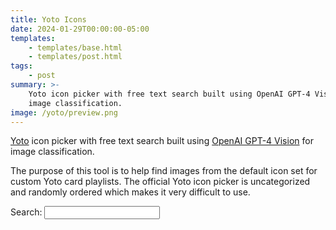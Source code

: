 ```yaml
---
title: Yoto Icons
date: 2024-01-29T00:00:00-05:00
templates:
    - templates/base.html
    - templates/post.html
tags:
    - post
summary: >-
    Yoto icon picker with free text search built using OpenAI GPT-4 Vision for
    image classification.
image: /yoto/preview.png
---
```


[Yoto][1] icon picker with free text search built using [OpenAI GPT-4
Vision][2] for image classification.

The purpose of this tool is to help find images from the default icon set for
custom Yoto card playlists. The official Yoto icon picker is uncategorized and
randomly ordered which makes it very difficult to use.

<!--Some descriptions generated by GPT-4 are technically accurate, yet useless. For
example, "black yellow insect-like" instead of "bee" or "four-legged animal"
instead of "dog." I plan on improving these descriptions manually over time,
depending on how often I use this tool.-->

<!--GPT-4 Vision was able to classify all but a handful of images from this icon
set. The mouse and "blue tidal wave" were unable to be processed because they
were deemed to be "unsafe" content. The numbers 7, 20, 21, "metal spoon", and
"light bulb with face" were unable to be processed for unknown reasons.-->

[1]: https://us.yotoplay.com/
[2]: https://platform.openai.com/docs/guides/vision

<div id="yoto">
  <div id="form-placeholder"></div>
  <div id="form">
    <label for="search">Search: <input type="text" id="search" autocomplete="off" /></label>
  </div>
  <div id="icons"></div>
</div>
